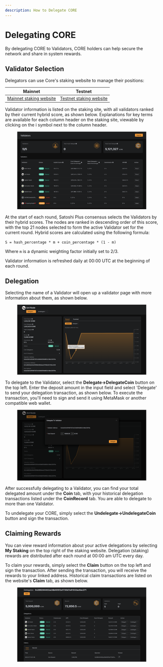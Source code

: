 ```yaml
---
description: How to Delegate CORE
---
```


# Delegating CORE

By delegating CORE to Validators, CORE holders can help secure the network and share in system rewards.

## Validator Selection

Delegators can use Core's staking website to manage their positions:

| Mainnet                                              | Testnet                                                    |
| ---------------------------------------------------- | ---------------------------------------------------------- |
| [Mainnet staking website](https://stake.coredao.org) | [Testnet staking website](https://stake.test.btcs.network) |

Validator information is listed on the staking site, with all validators ranked by their current hybrid score, as shown below. Explanations for key terms are available for each column header on the staking site, viewable by clicking on the i symbol next to the column header.

<figure><img src="../../.gitbook/assets/image (37).png" alt=""><figcaption></figcaption></figure>

At the start of each round, Satoshi Plus consensus selects the Validators by their hybrid scores. The nodes are ranked in descending order of this score, with the top 21 nodes selected to form the active Validator set for the current round. Hybrid scores are calculated using the following formula:

`S = hash_percentage * m + coin_percentage * (1 - m)`

Where `m` is a dynamic weighting factor initially set to 2/3.

Validator information is refreshed daily at 00:00 UTC at the beginning of each round.

## Delegation

Selecting the name of a Validator will open up a validator page with more information about them, as shown below.

<figure><img src="../../.gitbook/assets/image (36).png" alt=""><figcaption></figcaption></figure>

To delegate to the Validator, select the **Delegate→DelegateCoin** button on the top left. Enter the deposit amount in the input field and select 'Delegate' to send your delegation transaction, as shown below. To execute the transaction, you'll need to sign and send it using MetaMask or another compatible web wallet.

<figure><img src="../../.gitbook/assets/image (14).png" alt=""><figcaption></figcaption></figure>

After successfully delegating to a Validator, you can find your total delegated amount under the **Coin** tab, with your historical delegation transactions listed under the **CoinRecord** tab. You are able to delegate to more than one Validator.

To undelegate your CORE, simply select the **Undelegate→UndelegateCoin** button and sign the transaction.

## Claiming Rewards

You can view reward information about your active delegations by selecting **My Staking** on the top right of the staking website. Delegation (staking) rewards are distributed after each round at 00:00 am UTC every day.

To claim your rewards, simply select the **Claim** button on the top left and sign the transaction. After sending the transaction, you will receive the rewards to your linked address. Historical claim transactions are listed on the website's **Claim** tab, as shown below.

<figure><img src="../../.gitbook/assets/image (42).png" alt=""><figcaption></figcaption></figure>
